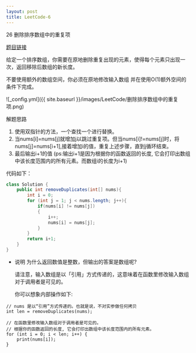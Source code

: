```yaml
---
layout: post
title: LeetCode-6
---
```


26 删除排序数组中的重复项

[题目链接](https://leetcode-cn.com/problems/remove-duplicates-from-sorted-array)

给定一个排序数组，你需要在原地删除重复出现的元素，使得每个元素只出现一次，返回移除后数组的新长度。

不要使用额外的数组空间，你必须在原地修改输入数组 并在使用O(1)额外空间的条件下完成。

![_config.yml]({{ site.baseurl }}/images/LeetCode/删除排序数组中的重复项.png)

解题思路

1. 使用双指针的方法，一个查找一个进行替换。
2. 当nums[i]=nums[j]就增加j以跳过重复项。但当nums[i]!=nums[j]时，将nums[j]=nums[i+1],接着增加i的值，重复上述步骤，直到j循环结束。
3. 最后输出i+1的值
(ps:输出i+1是因为根据你的函数返回的长度, 它会打印出数组中该长度范围内的所有元素。而数组i的长度为i+1)


代码如下：

```java
class Solution {
    public int removeDuplicates(int[] nums){
        int i = 0;
        for (int j = 1; j < nums.length; j++){
            if(nums[i] != nums[j])
            {
                i++;
                nums[i] = nums[j];
            }
        }
        return i+1;
    }
}
```


* 说明
  为什么返回数值是整数，但输出的答案是数组呢?

  请注意，输入数组是以「引用」方式传递的，这意味着在函数里修改输入数组对于调用者是可见的。

  你可以想象内部操作如下:

```
// nums 是以“引用”方式传递的。也就是说，不对实参做任何拷贝
int len = removeDuplicates(nums);

// 在函数里修改输入数组对于调用者是可见的。
// 根据你的函数返回的长度, 它会打印出数组中该长度范围内的所有元素。
for (int i = 0; i < len; i++) {
    print(nums[i]);
}
```
